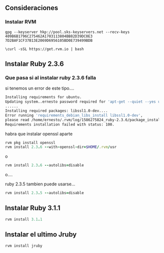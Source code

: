 ## Consideraciones

### Instalar RVM

```
gpg --keyserver hkp://pool.sks-keyservers.net --recv-keys 409B6B1796C275462A1703113804BB82D39DC0E3 7D2BAF1CF37B13E2069D6956105BD0E739499BDB
```

```
\curl -sSL https://get.rvm.io | bash
```


## Instalar Ruby 2.3.6

### Que pasa si al instalar ruby 2.3.6 falla

si tenemos un error de este tipo....

```bash
Installing requirements for ubuntu.
Updating system..ernesto password required for 'apt-get --quiet --yes update': 
......
Installing required packages: libssl1.0-dev....
Error running 'requirements_debian_libs_install libssl1.0-dev',
please read /home/ernesto/.rvm/log/1586275824_ruby-2.3.6/package_install_libssl1.0-dev.log
Requirements installation failed with status: 100.
```

habra que instalar openssl aparte

```ruby
rvm pkg install openssl
rvm install 2.3.6 --with-openssl-dir=$HOME/.rvm/usr
```

o

```ruby
rvm install 2.3.6 --autolibs=disable
```

o....

ruby 2.3.5 tambien puede usarse...

```ruby
rvm install 2.3.5 --autolibs=disable
```

## Instalar Ruby 3.1.1

```ruby
rvm install 3.1.1
```

## Instalar el ultimo Jruby

```ruby
rvm install jruby
```
